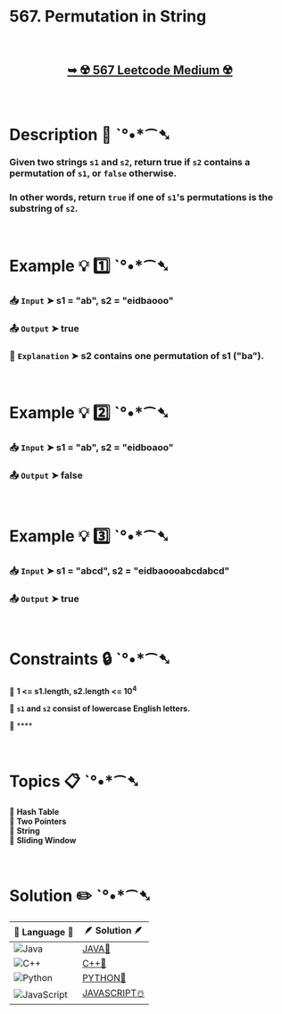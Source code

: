 # 567. Permutation in String

</br>

<h2 align="center"> 

<a href="https://leetcode.com/problems/permutation-in-string/description/?envType=daily-question&envId=2024-10-05"><strong>➥ ☢️ 567 Leetcode Medium ☢️ </strong></a>
</h2>

</br>

# Description 📜 ˋ°•*⁀➷

### Given two strings `s1` and `s2`, return true if `s2` contains a permutation of `s1`, or `false` otherwise.

### In other words, return `true` if one of `s1`'s permutations is the substring of `s2`.

</br>

# Example 💡 1️⃣ ˋ°•*⁀➷

  ### 📥 `Input`  ➤ s1 = "ab", s2 = "eidbaooo"

  ### 📤 `Output`  ➤ true

  ### 🔦 `Explanation`  ➤ s2 contains one permutation of s1 ("ba").

</br>

# Example 💡 2️⃣ ˋ°•*⁀➷

  ### 📥 `Input` ➤ s1 = "ab", s2 = "eidboaoo"

  ### 📤 `Output`  ➤  false

</br>

# Example 💡 3️⃣ ˋ°•*⁀➷

  ### 📥 `Input` ➤ s1 = "abcd", s2 = "eidbaoooabcdabcd"

  ### 📤 `Output`  ➤ true

</br>

# Constraints 🔒 ˋ°•*⁀➷

🔹 **1 <= s1.length, s2.length <= 10<sup>4</sup>** </br>

🔹 **`s1` and `s2` consist of lowercase English letters.** </br>

🔹 **** </br>

</br>

# Topics 📋 ˋ°•*⁀➷

🔸 **Hash Table**  </br>
🔸 **Two Pointers**  </br>
🔸 **String**  </br>
🔸 **Sliding Window**  </br>

</br>

# Solution ✏️ ˋ°•*⁀➷

| 📒 Language 📒  | 🪶 Solution 🪶 |
| ------------- | ------------- |
|  ![Java](https://img.shields.io/badge/java-%23ED8B00.svg?style=for-the-badge&logo=openjdk&logoColor=white)  | [JAVA🍁]() |
|  ![C++](https://img.shields.io/badge/c++-%2300599C.svg?style=for-the-badge&logo=c%2B%2B&logoColor=white)  | [C++🎲]()  |
|  ![Python](https://img.shields.io/badge/python-3670A0?style=for-the-badge&logo=python&logoColor=ffdd54)    | [PYTHON🍰]() |
| ![JavaScript](https://img.shields.io/badge/javascript-%23323330.svg?style=for-the-badge&logo=javascript&logoColor=%23F7DF1E)   | [JAVASCRIPT☃️]() |
